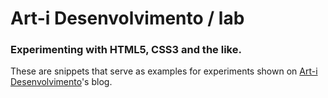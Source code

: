 # Art-i Desenvolvimento / lab #
### Experimenting with HTML5, CSS3 and the like. ###

These are snippets that serve as examples for experiments shown on [Art-i Desenvolvimento](http://Art-idesenvolvimento.com.br/blog)'s blog.


